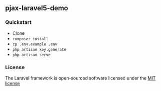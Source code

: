 ## pjax-laravel5-demo

### Quickstart

- Clone
- `composer install`
- `cp .env.example .env`
- `php artisan key:generate`
- `php artisan serve`

### License

The Laravel framework is open-sourced software licensed under the [MIT license](http://opensource.org/licenses/MIT)
